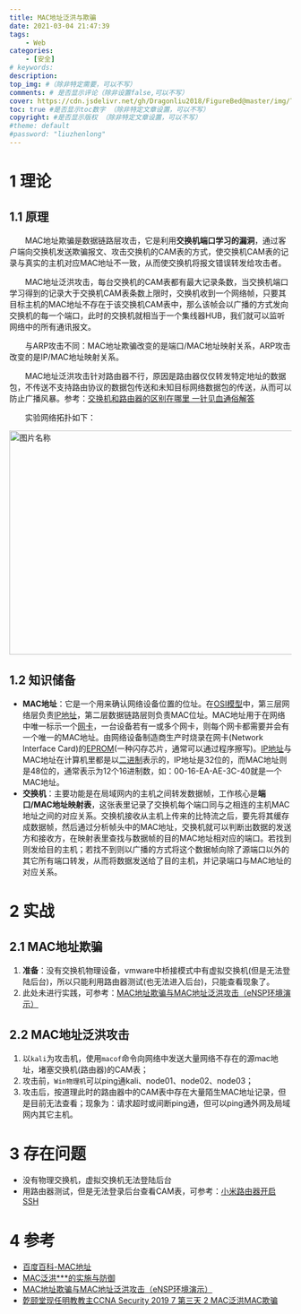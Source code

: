 ```yaml
---
title: MAC地址泛洪与欺骗
date: 2021-03-04 21:47:39
tags:
	- Web
categories:
    - [安全]
# keywords:
description:
top_img: #（除非特定需要，可以不写）
comments: # 是否显示评论（除非设置false,可以不写）
cover: https://cdn.jsdelivr.net/gh/Dragonliu2018/FigureBed@master/img/下载1.png
toc: true #是否显示toc数字 （除非特定文章设置，可以不写）
copyright: #是否显示版权 （除非特定文章设置，可以不写）
#theme: default
#password: "liuzhenlong"
---
```


# 1 理论

## 1.1 原理

　　MAC地址欺骗是数据链路层攻击，它是利用**交换机端口学习的漏洞**，通过客户端向交换机发送欺骗报文、攻击交换机的CAM表的方式，使交换机CAM表的记录与真实的主机对应MAC地址不一致，从而使交换机将报文错误转发给攻击者。

　　MAC地址泛洪攻击，每台交换机的CAM表都有最大记录条数，当交换机端口学习得到的记录大于交换机CAM表条数上限时，交换机收到一个网络帧，只要其目标主机的MAC地址不存在于该交换机CAM表中，那么该帧会以广播的方式发向交换机的每一个端口，此时的交换机就相当于一个集线器HUB，我们就可以监听网络中的所有通讯报文。

　　与ARP攻击不同：MAC地址欺骗改变的是端口/MAC地址映射关系，ARP攻击改变的是IP/MAC地址映射关系。

　　MAC地址泛洪攻击针对路由器不行，原因是路由器仅仅转发特定地址的数据包，不传送不支持路由协议的数据包传送和未知目标网络数据包的传送，从而可以防止广播风暴。参考：[交换机和路由器的区别在哪里 一针见血通俗解答](https://www.cnblogs.com/Lynn-Zhang/articles/5754336.html)

　　实验网络拓扑如下：

<img src="https://cdn.jsdelivr.net/gh/Dragonliu2018/FigureBed@master/img/Snipaste_2021-03-05_11-19-37.jpg" width = "700" height = "400" alt="图片名称" align=center id=32 />

## 1.2 知识储备

* **MAC地址**：它是一个用来确认网络设备位置的位址。在[OSI模型](https://baike.baidu.com/item/OSI模型)中，第三层网络层负责[IP地址](https://baike.baidu.com/item/IP地址)，第二层数据链路层则负责MAC位址。MAC地址用于在网络中唯一标示一个[网卡](https://baike.baidu.com/item/网卡)，一台设备若有一或多个网卡，则每个网卡都需要并会有一个唯一的MAC地址。由网络设备制造商生产时烧录在网卡(Network lnterface Card)的[EPROM](https://baike.baidu.com/item/EPROM/1690813)(一种闪存芯片，通常可以通过程序擦写)。[IP地址](https://baike.baidu.com/item/IP地址/150859)与MAC地址在计算机里都是以[二进制](https://baike.baidu.com/item/二进制/361457)表示的，IP地址是32位的，而MAC地址则是48位的，通常表示为12个16进制数，如：00-16-EA-AE-3C-40就是一个MAC地址。
* **交换机**：主要功能是在局域网内的主机之间转发数据帧，工作核心是**端口/MAC地址映射表**，这张表里记录了交换机每个端口同与之相连的主机MAC地址之间的对应关系。交换机接收从主机上传来的比特流之后，要先将其缓存成数据帧，然后通过分析帧头中的MAC地址，交换机就可以判断出数据的发送方和接收方，在映射表里查找与数据帧的目的MAC地址相对应的端口。若找到则发给目的主机；若找不到则以广播的方式将这个数据帧向除了源端口以外的其它所有端口转发，从而将数据发送给了目的主机，并记录端口与MAC地址的对应关系。

# 2 实战

## 2.1 MAC地址欺骗

1. **准备**：没有交换机物理设备，vmware中桥接模式中有虚拟交换机(但是无法登陆后台)，所以只能利用路由器测试(也无法进入后台)，只能查看现象了。
2. 此处未进行实践，可参考：[MAC地址欺骗与MAC地址泛洪攻击（eNSP环境演示）](https://blog.csdn.net/redwand/article/details/105388491?utm_medium=distribute.pc_relevant.none-task-blog-baidujs_baidulandingword-0&spm=1001.2101.3001.4242)

## 2.2 MAC地址泛洪攻击

1. 以`kali`为攻击机，使用`macof`命令向网络中发送大量网络不存在的源mac地址，堵塞交换机(路由器)的CAM表；
2. 攻击前，`Win物理机`可以ping通kali、node01、node02、node03；
3. 攻击后，按道理此时的路由器中的CAM表中存在大量陌生MAC地址记录，但是目前无法查看；现象为：请求超时或间断ping通，但可以ping通外网及局域网内其它主机。

# 3 存在问题

* 没有物理交换机，虚拟交换机无法登陆后台
* 用路由器测试，但是无法登录后台查看CAM表，可参考：[小米路由器开启SSH](https://cloud.tencent.com/developer/article/1482014)

# 4 参考

* [百度百科-MAC地址](https://baike.baidu.com/item/MAC%E5%9C%B0%E5%9D%80/1254181?fr=aladdin)
* [MAC泛洪***的实施与防御](https://blog.csdn.net/weixin_34234829/article/details/85088965?utm_medium=distribute.pc_relevant.none-task-blog-BlogCommendFromMachineLearnPai2-1.baidujs&dist_request_id=&depth_1-utm_source=distribute.pc_relevant.none-task-blog-BlogCommendFromMachineLearnPai2-1.baidujs)
* [MAC地址欺骗与MAC地址泛洪攻击（eNSP环境演示）](https://blog.csdn.net/redwand/article/details/105388491?utm_medium=distribute.pc_relevant.none-task-blog-baidujs_baidulandingword-0&spm=1001.2101.3001.4242)
* [亁颐堂现任明教教主CCNA Security 2019 7 第三天 2 MAC泛洪MAC欺骗](https://www.youtube.com/watch?v=FiDq8g0gBsI)
